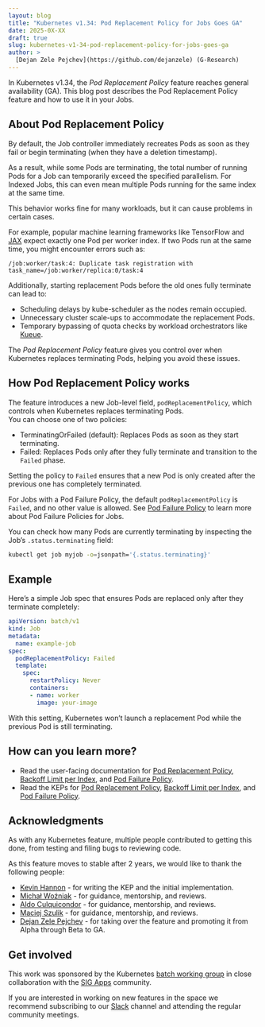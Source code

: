 ```yaml
---
layout: blog
title: "Kubernetes v1.34: Pod Replacement Policy for Jobs Goes GA"
date: 2025-0X-XX
draft: true
slug: kubernetes-v1-34-pod-replacement-policy-for-jobs-goes-ga
author: >
  [Dejan Zele Pejchev](https://github.com/dejanzele) (G-Research)
---
```


In Kubernetes v1.34, the _Pod Replacement Policy_ feature reaches general availability (GA).
This blog post describes the Pod Replacement Policy feature and how to use it in your Jobs.

## About Pod Replacement Policy

By default, the Job controller immediately recreates Pods as soon as they fail or begin terminating (when they have a deletion timestamp).

As a result, while some Pods are terminating, the total number of running Pods for a Job can temporarily exceed the specified parallelism.
For Indexed Jobs, this can even mean multiple Pods running for the same index at the same time.

This behavior works fine for many workloads, but it can cause problems in certain cases.

For example, popular machine learning frameworks like TensorFlow and
[JAX](https://jax.readthedocs.io/en/latest/) expect exactly one Pod per worker index.
If two Pods run at the same time, you might encounter errors such as:
```
/job:worker/task:4: Duplicate task registration with task_name=/job:worker/replica:0/task:4
```

Additionally, starting replacement Pods before the old ones fully terminate can lead to:
- Scheduling delays by kube-scheduler as the nodes remain occupied.
- Unnecessary cluster scale-ups to accommodate the replacement Pods.
- Temporary bypassing of quota checks by workload orchestrators like [Kueue](https://kueue.sigs.k8s.io/).

The _Pod Replacement Policy_ feature gives you control over when Kubernetes replaces terminating Pods, helping you avoid these issues.

## How Pod Replacement Policy works

The feature introduces a new Job-level field, `podReplacementPolicy`, which controls when Kubernetes replaces terminating Pods.  
You can choose one of two policies:
- TerminatingOrFailed (default): Replaces Pods as soon as they start terminating.
- Failed: Replaces Pods only after they fully terminate and transition to the `Failed` phase.

Setting the policy to `Failed` ensures that a new Pod is only created after the previous one has completely terminated.

For Jobs with a Pod Failure Policy, the default `podReplacementPolicy` is `Failed`, and no other value is allowed.
See [Pod Failure Policy](/docs/concepts/workloads/controllers/job/#pod-failure-policy) to learn more about Pod Failure Policies for Jobs.

You can check how many Pods are currently terminating by inspecting the Job’s `.status.terminating` field:

```sh
kubectl get job myjob -o=jsonpath='{.status.terminating}'
```

## Example

Here’s a simple Job spec that ensures Pods are replaced only after they terminate completely:

```yaml
apiVersion: batch/v1
kind: Job
metadata:
  name: example-job
spec:
  podReplacementPolicy: Failed
  template:
    spec:
      restartPolicy: Never
      containers:
      - name: worker
        image: your-image
```

With this setting, Kubernetes won’t launch a replacement Pod while the previous Pod is still terminating.

## How can you learn more?

- Read the user-facing documentation for [Pod Replacement Policy](/docs/concepts/workloads/controllers/job/#pod-replacement-policy),
  [Backoff Limit per Index](/docs/concepts/workloads/controllers/job/#backoff-limit-per-index), and
  [Pod Failure Policy](/docs/concepts/workloads/controllers/job/#pod-failure-policy).
- Read the KEPs for [Pod Replacement Policy](https://github.com/kubernetes/enhancements/tree/master/keps/sig-apps/3939-allow-replacement-when-fully-terminated),
  [Backoff Limit per Index](https://github.com/kubernetes/enhancements/tree/master/keps/sig-apps/3850-backoff-limits-per-index-for-indexed-jobs), and
  [Pod Failure Policy](https://github.com/kubernetes/enhancements/tree/master/keps/sig-apps/3329-retriable-and-non-retriable-failures).


## Acknowledgments

As with any Kubernetes feature, multiple people contributed to getting this
done, from testing and filing bugs to reviewing code.

As this feature moves to stable after 2 years, we would like to thank the following people:
* [Kevin Hannon](https://github.com/kannon92) - for writing the KEP and the initial implementation.
* [Michał Woźniak](https://github.com/mimowo) - for guidance, mentorship, and reviews.
* [Aldo Culquicondor](https://github.com/alculquicondor) - for guidance, mentorship, and reviews.
* [Maciej Szulik](https://github.com/soltysh) - for guidance, mentorship, and reviews.
* [Dejan Zele Pejchev](https://github.com/dejanzele) - for taking over the feature and promoting it from Alpha through Beta to GA.

## Get involved

This work was sponsored by the Kubernetes
[batch working group](https://github.com/kubernetes/community/tree/master/wg-batch)
in close collaboration with the
[SIG Apps](https://github.com/kubernetes/community/tree/master/sig-apps) community.

If you are interested in working on new features in the space we recommend
subscribing to our [Slack](https://kubernetes.slack.com/messages/wg-batch)
channel and attending the regular community meetings.
